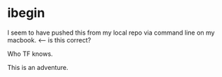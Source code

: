 # ibegin
I seem to have pushed this from my local repo via command line on my macbook. <-- is this correct? 

Who TF knows.

This is an adventure. 
